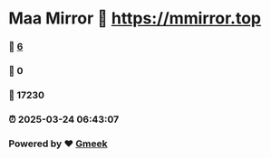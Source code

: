 # Maa Mirror :link: https://mmirror.top 
### :page_facing_up: [6](https://mmirror.top/tag.html) 
### :speech_balloon: 0 
### :hibiscus: 17230 
### :alarm_clock: 2025-03-24 06:43:07 
### Powered by :heart: [Gmeek](https://github.com/Meekdai/Gmeek)
